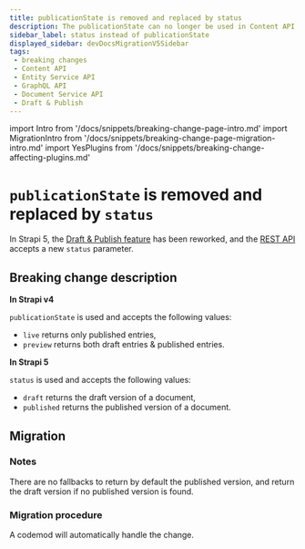 ```yaml
---
title: publicationState is removed and replaced by status
description: The publicationState can no longer be used in Content API calls. The new status parameter can be used and accepts 2 different values, draft and published.
sidebar_label: status instead of publicationState
displayed_sidebar: devDocsMigrationV5Sidebar
tags:
 - breaking changes
 - Content API
 - Entity Service API
 - GraphQL API
 - Document Service API
 - Draft & Publish
---
```


import Intro from '/docs/snippets/breaking-change-page-intro.md'
import MigrationIntro from '/docs/snippets/breaking-change-page-migration-intro.md'
import YesPlugins from '/docs/snippets/breaking-change-affecting-plugins.md'

# `publicationState` is removed and replaced by `status`

In Strapi 5, the [Draft & Publish feature](/user-docs/content-manager/saving-and-publishing-content) has been reworked, and the [REST API](/dev-docs/api/rest/filters-locale-publication#status) accepts a new `status` parameter.

<Intro />

<YesPlugins />

## Breaking change description

<SideBySideContainer>

<SideBySideColumn>

**In Strapi v4**

`publicationState` is used and accepts the following values:

- `live` returns only published entries,
- `preview` returns both draft entries & published entries.

</SideBySideColumn>

<SideBySideColumn>

**In Strapi 5**

`status` is used and accepts the following values:

- `draft` returns the draft version of a document,
- `published` returns the published version of a document.

</SideBySideColumn>

</SideBySideContainer>

## Migration

<MigrationIntro />

### Notes

There are no fallbacks to return by default the published version, and return the draft version if no published version is found.

### Migration procedure 

<!-- TODO: to be confirmed -->
A codemod will automatically handle the change.
